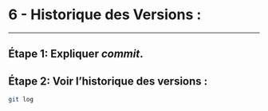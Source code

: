 # 6 - Historique des Versions :

---

## Étape 1: Expliquer _commit_.

## Étape 2: Voir l’historique des versions :

```bash
git log
```
